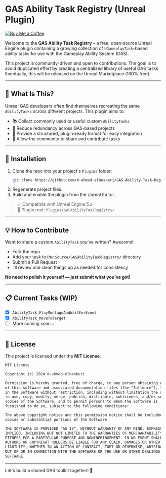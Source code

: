 # GAS Ability Task Registry (Unreal Plugin)

<p align="left">
  <a href="https://buymeacoffee.com/m.ahmed.elbesk?new=1"><img src="https://img.shields.io/badge/Buy%20Me%20a%20Coffee-support-yellow?style=flat-square" alt="Buy Me a Coffee"></a>
</p>

Welcome to the **GAS Ability Task Registry** – a free, open-source Unreal Engine plugin containing a growing collection of `UGameplayTask`-based ability tasks for use with the Gameplay Ability System (GAS).

This project is community-driven and open to contributions. The goal is to avoid duplicated effort by creating a centralized library of useful GAS tasks. Eventually, this will be released on the Unreal Marketplace (100% free).

---

## 📆 What Is This?

Unreal GAS developers often find themselves recreating the same `AbilityTasks` across different projects. This plugin aims to:

- 📚 Collect commonly used or useful custom `AbilityTasks`
- 🔁 Reduce redundancy across GAS-based projects
- 🔨 Provide a structured, plugin-ready format for easy integration
- 🤝 Allow the community to share and contribute tasks

---

## 🔧 Installation

1. Clone the repo into your project's `Plugins` folder:
   ```bash
   git clone https://github.com/m-ahmed-elbeskeri/GAS-Ability-Task-Registry.git
   ```
2. Regenerate project files.
3. Build and enable the plugin from the Unreal Editor.

> ✅ Compatible with Unreal Engine 5.x  
> 📁 Plugin root: `Plugins/GASAbilityTaskRegistry/`

---

## 💡 How to Contribute

Want to share a custom `AbilityTask` you’ve written? Awesome!

- Fork the repo
- Add your task to the `Source/GASAbilityTaskRegistry/` directory
- Submit a Pull Request
- I’ll review and clean things up as needed for consistency

**No need to polish it yourself — just submit what you’ve got!**

---

## 📋 Current Tasks (WIP)

- [x] `AbilityTask_PlayMontageAndWaitForEvent`
- [x] `AbilityTask_MoveToTarget`
- [ ] More coming soon...

---

## 📘 License

This project is licensed under the **MIT License**.

```txt
MIT License

Copyright (c) 2024 m-ahmed-elbeskeri

Permission is hereby granted, free of charge, to any person obtaining a copy
of this software and associated documentation files (the "Software"), to deal
in the Software without restriction, including without limitation the rights
to use, copy, modify, merge, publish, distribute, sublicense, and/or sell
copies of the Software, and to permit persons to whom the Software is
furnished to do so, subject to the following conditions:

The above copyright notice and this permission notice shall be included in all
copies or substantial portions of the Software.

THE SOFTWARE IS PROVIDED "AS IS", WITHOUT WARRANTY OF ANY KIND, EXPRESS OR
IMPLIED, INCLUDING BUT NOT LIMITED TO THE WARRANTIES OF MERCHANTABILITY,
FITNESS FOR A PARTICULAR PURPOSE AND NONINFRINGEMENT. IN NO EVENT SHALL THE
AUTHORS OR COPYRIGHT HOLDERS BE LIABLE FOR ANY CLAIM, DAMAGES OR OTHER
LIABILITY, WHETHER IN AN ACTION OF CONTRACT, TORT OR OTHERWISE, ARISING FROM,
OUT OF OR IN CONNECTION WITH THE SOFTWARE OR THE USE OR OTHER DEALINGS IN THE
SOFTWARE.
```

---

Let's build a shared GAS toolkit together! 🚀

